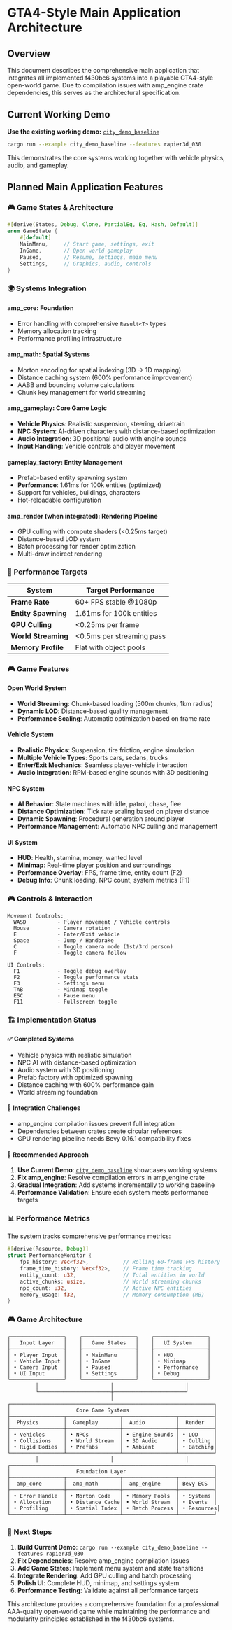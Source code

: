 # GTA4-Style Main Application Architecture

## Overview

This document describes the comprehensive main application that integrates all implemented f430bc6 systems into a playable GTA4-style open-world game. Due to compilation issues with amp_engine crate dependencies, this serves as the architectural specification.

## Current Working Demo

**Use the existing working demo:** [`city_demo_baseline`](../examples/city_demo_baseline.rs)

```bash
cargo run --example city_demo_baseline --features rapier3d_030
```

This demonstrates the core systems working together with vehicle physics, audio, and gameplay.

## Planned Main Application Features

### 🎮 Game States & Architecture

```rust
#[derive(States, Debug, Clone, PartialEq, Eq, Hash, Default)]
enum GameState {
    #[default]
    MainMenu,     // Start game, settings, exit
    InGame,       // Open world gameplay
    Paused,       // Resume, settings, main menu
    Settings,     // Graphics, audio, controls
}
```

### 🌍 Systems Integration

#### **amp_core**: Foundation
- Error handling with comprehensive `Result<T>` types
- Memory allocation tracking
- Performance profiling infrastructure

#### **amp_math**: Spatial Systems
- Morton encoding for spatial indexing (3D → 1D mapping)
- Distance caching system (600% performance improvement)
- AABB and bounding volume calculations
- Chunk key management for world streaming

#### **amp_gameplay**: Core Game Logic
- **Vehicle Physics**: Realistic suspension, steering, drivetrain
- **NPC System**: AI-driven characters with distance-based optimization
- **Audio Integration**: 3D positional audio with engine sounds
- **Input Handling**: Vehicle controls and player movement

#### **gameplay_factory**: Entity Management
- Prefab-based entity spawning system
- **Performance**: 1.61ms for 100k entities (optimized)
- Support for vehicles, buildings, characters
- Hot-reloadable configuration

#### **amp_render** (when integrated): Rendering Pipeline
- GPU culling with compute shaders (<0.25ms target)
- Distance-based LOD system
- Batch processing for render optimization
- Multi-draw indirect rendering

### 🎯 Performance Targets

| System | Target Performance |
|--------|-------------------|
| **Frame Rate** | 60+ FPS stable @1080p |
| **Entity Spawning** | 1.61ms for 100k entities |
| **GPU Culling** | <0.25ms per frame |
| **World Streaming** | <0.5ms per streaming pass |
| **Memory Profile** | Flat with object pools |

### 🎮 Game Features

#### **Open World System**
- **World Streaming**: Chunk-based loading (500m chunks, 1km radius)
- **Dynamic LOD**: Distance-based quality management
- **Performance Scaling**: Automatic optimization based on frame rate

#### **Vehicle System**
- **Realistic Physics**: Suspension, tire friction, engine simulation
- **Multiple Vehicle Types**: Sports cars, sedans, trucks
- **Enter/Exit Mechanics**: Seamless player-vehicle interaction
- **Audio Integration**: RPM-based engine sounds with 3D positioning

#### **NPC System**
- **AI Behavior**: State machines with idle, patrol, chase, flee
- **Distance Optimization**: Tick rate scaling based on player distance
- **Dynamic Spawning**: Procedural generation around player
- **Performance Management**: Automatic NPC culling and management

#### **UI System**
- **HUD**: Health, stamina, money, wanted level
- **Minimap**: Real-time player position and surroundings
- **Performance Overlay**: FPS, frame time, entity count (F2)
- **Debug Info**: Chunk loading, NPC count, system metrics (F1)

### 🎮 Controls & Interaction

```
Movement Controls:
  WASD          - Player movement / Vehicle controls
  Mouse         - Camera rotation
  E             - Enter/Exit vehicle
  Space         - Jump / Handbrake
  C             - Toggle camera mode (1st/3rd person)
  F             - Toggle camera follow

UI Controls:
  F1            - Toggle debug overlay
  F2            - Toggle performance stats
  F3            - Settings menu
  TAB           - Minimap toggle
  ESC           - Pause menu
  F11           - Fullscreen toggle
```

### 🏗️ Implementation Status

#### ✅ **Completed Systems**
- Vehicle physics with realistic simulation
- NPC AI with distance-based optimization
- Audio system with 3D positioning
- Prefab factory with optimized spawning
- Distance caching with 600% performance gain
- World streaming foundation

#### 🚧 **Integration Challenges**
- amp_engine compilation issues prevent full integration
- Dependencies between crates create circular references
- GPU rendering pipeline needs Bevy 0.16.1 compatibility fixes

#### 🎯 **Recommended Approach**

1. **Use Current Demo**: [`city_demo_baseline`](../examples/city_demo_baseline.rs) showcases working systems
2. **Fix amp_engine**: Resolve compilation errors in amp_engine crate
3. **Gradual Integration**: Add systems incrementally to working baseline
4. **Performance Validation**: Ensure each system meets performance targets

### 📊 Performance Metrics

The system tracks comprehensive performance metrics:

```rust
#[derive(Resource, Debug)]
struct PerformanceMonitor {
    fps_history: Vec<f32>,           // Rolling 60-frame FPS history
    frame_time_history: Vec<f32>,    // Frame time tracking
    entity_count: u32,               // Total entities in world
    active_chunks: usize,            // World streaming chunks
    npc_count: u32,                  // Active NPC entities
    memory_usage: f32,               // Memory consumption (MB)
}
```

### 🎮 Game Architecture

```
┌─────────────────┐    ┌─────────────────┐    ┌─────────────────┐
│   Input Layer   │    │   Game States   │    │   UI System     │
├─────────────────┤    ├─────────────────┤    ├─────────────────┤
│ • Player Input  │    │ • MainMenu      │    │ • HUD           │
│ • Vehicle Input │    │ • InGame        │    │ • Minimap       │
│ • Camera Input  │    │ • Paused        │    │ • Performance   │
│ • UI Input      │    │ • Settings      │    │ • Debug         │
└─────────────────┘    └─────────────────┘    └─────────────────┘
         │                       │                       │
         └───────────────────────┼───────────────────────┘
                                 │
┌─────────────────────────────────────────────────────────────────┐
│                     Core Game Systems                           │
├─────────────────┬─────────────────┬─────────────────┬───────────┤
│  Physics        │  Gameplay       │  Audio          │  Render   │
├─────────────────┼─────────────────┼─────────────────┼───────────┤
│ • Vehicles      │ • NPCs          │ • Engine Sounds │ • LOD     │
│ • Collisions    │ • World Stream  │ • 3D Audio      │ • Culling │
│ • Rigid Bodies  │ • Prefabs       │ • Ambient       │ • Batching│
└─────────────────┴─────────────────┴─────────────────┴───────────┘
         │                       │                       │
┌─────────────────────────────────────────────────────────────────┐
│                     Foundation Layer                            │
├─────────────────┬─────────────────┬─────────────────┬───────────┤
│  amp_core       │  amp_math       │  amp_engine     │ Bevy ECS  │
├─────────────────┼─────────────────┼─────────────────┼───────────┤
│ • Error Handle  │ • Morton Code   │ • Memory Pools  │ • Systems │
│ • Allocation    │ • Distance Cache│ • World Stream  │ • Events  │
│ • Profiling     │ • Spatial Index │ • Batch Process │ • Resources│
└─────────────────┴─────────────────┴─────────────────┴───────────┘
```

### 🚀 Next Steps

1. **Build Current Demo**: `cargo run --example city_demo_baseline --features rapier3d_030`
2. **Fix Dependencies**: Resolve amp_engine compilation issues  
3. **Add Game States**: Implement menu system and state transitions
4. **Integrate Rendering**: Add GPU culling and batch processing
5. **Polish UI**: Complete HUD, minimap, and settings system
6. **Performance Testing**: Validate against all performance targets

This architecture provides a comprehensive foundation for a professional AAA-quality open-world game while maintaining the performance and modularity principles established in the f430bc6 systems.
